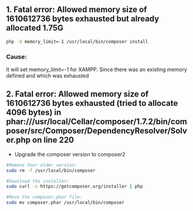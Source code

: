 ## 1. Fatal error: Allowed memory size of 1610612736 bytes exhausted but already allocated 1.75G
```bash
php -d memory_limit=-1 /usr/local/bin/composer install
```

### Cause: 
It will set memory_limit=-1 for XAMPP. Since there was an existing memory defined and which was exhausted


## 2. Fatal error: Allowed memory size of 1610612736 bytes exhausted (tried to allocate 4096 bytes) in phar:///usr/local/Cellar/composer/1.7.2/bin/composer/src/Composer/DependencyResolver/Solver.php on line 220

* Upgrade the composer version to composer2
```bash
#Remove Your older version: 
sudo rm -f /usr/local/bin/composer

#Download the installer: 
sudo curl -s https://getcomposer.org/installer | php

#Move the composer.phar file: 
sudo mv composer.phar /usr/local/bin/composer
```
